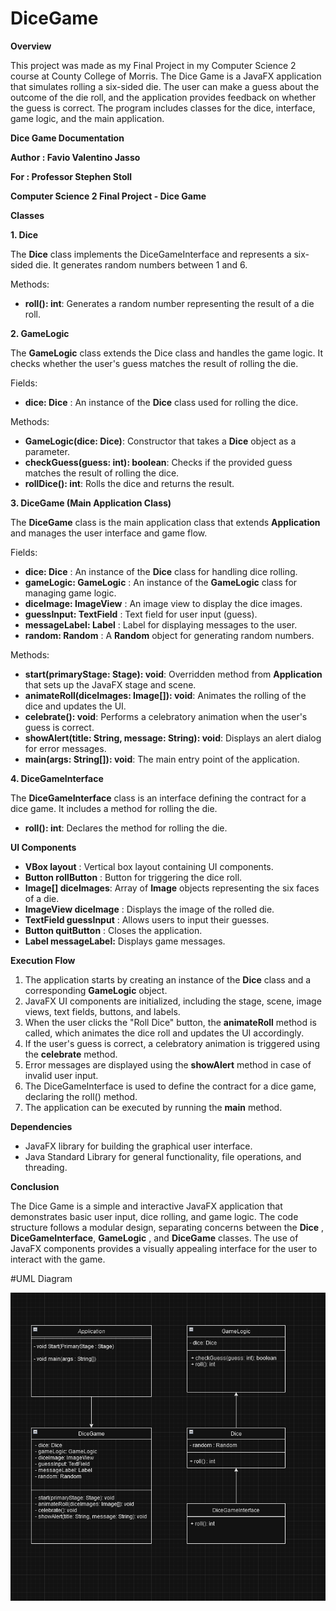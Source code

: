 # DiceGame
**Overview**

This project was made as my Final Project in my Computer Science 2 course at County College of Morris. The Dice Game is a JavaFX application that simulates rolling a six-sided die. The user can make a guess about the outcome of the die roll, and the application provides feedback on whether the guess is correct. The program includes classes for the dice, interface, game logic, and the main application.

**Dice Game Documentation**

**Author : Favio Valentino Jasso**

**For : Professor Stephen Stoll**

**Computer Science 2 Final Project - Dice Game**


**Classes**

**1. Dice**

The **Dice** class implements the DiceGameInterface and represents a six-sided die. It generates random numbers between 1 and 6.

Methods:

- **roll(): int**: Generates a random number representing the result of a die roll.

**2. GameLogic**

The **GameLogic** class extends the Dice class and handles the game logic. It checks whether the user's guess matches the result of rolling the die.

Fields:

- **dice: Dice** : An instance of the **Dice** class used for rolling the dice.

Methods:

- **GameLogic(dice: Dice)**: Constructor that takes a **Dice** object as a parameter.
- **checkGuess(guess: int): boolean**: Checks if the provided guess matches the result of rolling the dice.
- **rollDice(): int**: Rolls the dice and returns the result.

**3. DiceGame (Main Application Class)**

The **DiceGame** class is the main application class that extends **Application** and manages the user interface and game flow.

Fields:

- **dice: Dice** : An instance of the **Dice** class for handling dice rolling.
- **gameLogic: GameLogic** : An instance of the **GameLogic** class for managing game logic.
- **diceImage: ImageView** : An image view to display the dice images.
- **guessInput: TextField** : Text field for user input (guess).
- **messageLabel: Label** : Label for displaying messages to the user.
- **random: Random** : A **Random** object for generating random numbers.

Methods:

- **start(primaryStage: Stage): void**: Overridden method from **Application** that sets up the JavaFX stage and scene.
- **animateRoll(diceImages: Image[]): void**: Animates the rolling of the dice and updates the UI.
- **celebrate(): void**: Performs a celebratory animation when the user's guess is correct.
- **showAlert(title: String, message: String): void**: Displays an alert dialog for error messages.
- **main(args: String[]): void**: The main entry point of the application.

**4. DiceGameInterface**

The **DiceGameInterface** class is an interface defining the contract for a dice game. It includes a method for rolling the die.

- **roll(): int**: Declares the method for rolling the die.

**UI Components**

- **VBox layout** : Vertical box layout containing UI components.
- **Button rollButton** : Button for triggering the dice roll.
- **Image[] diceImages**: Array of **Image** objects representing the six faces of a die.
- **ImageView diceImage** : Displays the image of the rolled die.
- **TextField guessInput** : Allows users to input their guesses.
- **Button quitButton** : Closes the application.
- **Label messageLabel:** Displays game messages.

**Execution Flow**

1. The application starts by creating an instance of the **Dice** class and a corresponding **GameLogic** object.
2. JavaFX UI components are initialized, including the stage, scene, image views, text fields, buttons, and labels.
3. When the user clicks the "Roll Dice" button, the **animateRoll** method is called, which animates the dice roll and updates the UI accordingly.
4. If the user's guess is correct, a celebratory animation is triggered using the **celebrate** method.
5. Error messages are displayed using the **showAlert** method in case of invalid user input.
6. The DiceGameInterface is used to define the contract for a dice game, declaring the roll() method.
7. The application can be executed by running the **main** method.

**Dependencies**

- JavaFX library for building the graphical user interface.
- Java Standard Library for general functionality, file operations, and threading.

**Conclusion**

The Dice Game is a simple and interactive JavaFX application that demonstrates basic user input, dice rolling, and game logic. The code structure follows a modular design, separating concerns between the **Dice** , **DiceGameInterface**, **GameLogic** , and **DiceGame** classes. The use of JavaFX components provides a visually appealing interface for the user to interact with the game.

#UML Diagram

![Preview](https://github.com/FavioJasso/DiceGame/blob/main/DiceGameUML.png)
